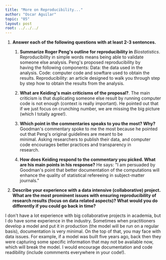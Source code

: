 ```yaml
---
title: "More on Reproducibility..."
author: "Oscar Aguilar"
topic: "05"
layout: post
root: ../../../
---
```


1. **Answer each of the following questions with at least 2-3 sentences.**

    1. **Summarize Roger Peng's outline for reproducibility in** *Biostatistics*. 
    Reproducibility in simple words means being able to validate someone else analysis. Peng's proposed reproducibility by       
    having the following components: 
    Data: the data used in the analysis. 
    Code: computer code and sowftare used to obtain the results.
    Reproducibility: an article designed to walk you through step by step how to obtain the results from the analysis.

    2. **What are Keiding's main criticisms of the proposal?**.
    The main criticism is that duplicating someone else result by running computer code is not enough (context is really 
    important). He pointed out that if we just focus on crunching number, we are missing the big picture (which I totally 
    agree!).
    
    3. **Which point in the commentaries speaks to you the most? Why?**
    Goodman's commentary spoke to me the most because he pointed out that Peng's original guidelines are meant to be     
    minimal. Asking researchers to publish their data, and computer code encourages better practices and transparency in     
    research.
    
    4. **How does Keiding respond to the commentary you picked. What are his main points in his response?**
    He says: "I am persuaded by Goodman's point that better documentation of the computations will enhance the quality of 
    statistical refereeing in subject-matter journals."

2. **Describe your experience with a data intensive (collaborative) project. What are the most prominent issues with ensuring reproducibility of research results (focus on data related aspects)? What would you do differently if you could go back in time?**

I don't have a lot experience with big collaborative projects in academia, but I do have some experience in the industry. Sometimes when practitioners develop a model and put it in production (the model will be run on a regular basis), documentation is very minimal. On the top of that, you may face with data issues. For example, if a model was built five years ago, back then they were capturing some specific information that may not be available now, which will break the model. I would encourage documentation and code readibility (include commments everywhere in your code!).

